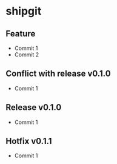 # shipgit

## Feature
- Commit 1
- Commit 2

## Conflict with release v0.1.0
- Commit 1

## Release v0.1.0
- Commit 1

## Hotfix v0.1.1
- Commit 1
